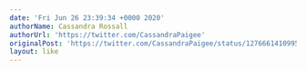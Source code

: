 ```yaml
---
date: 'Fri Jun 26 23:39:34 +0000 2020'
authorName: Cassandra Rossall
authorUrl: 'https://twitter.com/CassandraPaigee'
originalPost: 'https://twitter.com/CassandraPaigee/status/1276661410995544064'
layout: like
---
```


